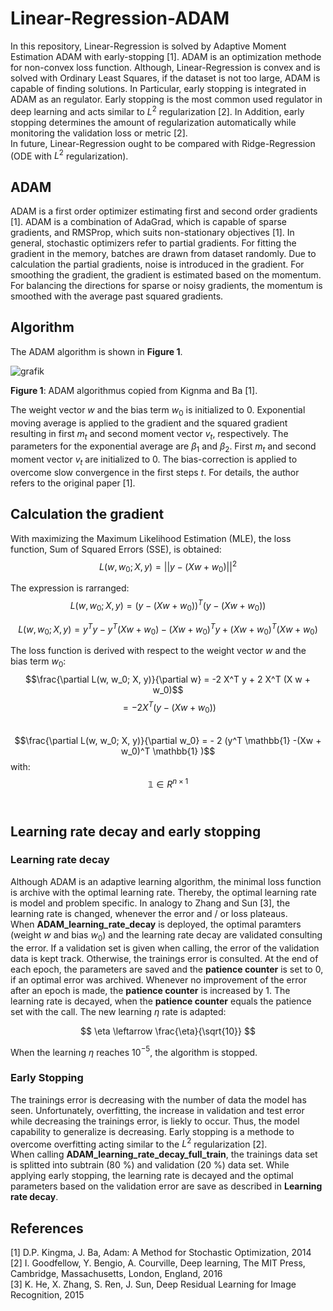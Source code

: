 # Linear-Regression-ADAM
In this repository, Linear-Regression is solved by Adaptive Moment Estimation ADAM with early-stopping [1]. 
ADAM is an optimization methode for non-convex loss function. 
Although, Linear-Regression is convex and is solved with Ordinary Least Squares, if the dataset is not too large, ADAM is capable of finding solutions. 
In Particular, early stopping is integrated in ADAM as an regulator. 
Early stopping is the most common used regulator in deep learning and acts similar to $L^2$ regularization [2].
In Addition, early stopping determines the amount of regularization automatically while monitoring the validation loss or metric [2].\
In future, Linear-Regression ought to be compared with Ridge-Regression (ODE with $L^2$ regularization).

## ADAM
ADAM is a first order optimizer estimating first and second order gradients [1]. 
ADAM is a combination of AdaGrad, which is capable of sparse gradients, and RMSProp, which suits non-stationary objectives [1]. 
In general, stochastic optimizers refer to partial gradients.
For fitting the gradient in the memory, batches are drawn from dataset randomly.
Due to calculation the partial gradients, noise is introduced in the gradient.
For smoothing the gradient, the gradient is estimated based on the momentum.
For balancing the directions for sparse or noisy gradients, the momentum is smoothed with the average past squared gradients.

## Algorithm
The ADAM algorithm is shown in **Figure 1**.

![grafik](https://user-images.githubusercontent.com/107933496/178591917-e638d6eb-db14-44fd-9b6d-8bdc5c681a57.png)

**Figure 1**: ADAM algorithmus copied from Kignma and Ba [1].

The weight vector $w$ and the bias term $w_0$ is initialized to 0. 
Exponential moving average is applied to the gradient and the squared gradient resulting in first $m_t$ and second moment vector $v_t$, respectively.
The parameters for the exponential average are $\beta_1$ and $\beta_2$.
First $m_t$ and second moment vector $v_t$ are initialized to 0.
The bias-correction is applied to overcome slow convergence in the first steps $t$.
For details, the author refers to the original paper [1].

## Calculation the gradient
With maximizing the Maximum Likelihood Estimation (MLE), the loss function, Sum of Squared Errors (SSE), is obtained:
$$L(w, w_0; X, y) = ||y - (Xw + w_0)||^2 $$

The expression is rarranged:
$$L(w, w_0; X, y) = (y - (Xw + w_0))^T   (y - (Xw + w_0))$$

$$L(w, w_0; X, y) = y^Ty - y^T(Xw + w_0) - (Xw + w_0)^T y + (Xw + w_0)^T  (Xw + w_0)$$

The loss function is derived with respect to the weight vector $w$ and the bias term $w_0$:
$$\frac{\partial L(w, w_0; X, y)}{\partial w} = -2 X^T y + 2 X^T (X w + w_0)$$
$$ = -2 X^T (y - (X w + w_0))$$
<br>
$$\frac{\partial L(w, w_0; X, y)}{\partial w_0} = - 2 (y^T \mathbb{1} -(Xw + w_0)^T \mathbb{1} )$$
with: $$\mathbb{1} \in R^{n\times1}$$
<br>

## Learning rate decay and early stopping
### Learning rate decay

Although ADAM is an adaptive learning algorithm, the minimal loss function is archive with the optimal learning rate.
Thereby, the optimal learning rate is model and problem specific. 
In analogy to Zhang and Sun [3], the learning rate is changed, whenever the error and / or loss plateaus.\
When **ADAM_learning_rate_decay** is deployed, the optimal paramters (weight $w$ and bias $w_0$) and the learning rate decay are validated consulting the error. 
If a validation set is given when calling, the error of the validation data is kept track.
Otherwise, the trainings error is consulted. 
At the end of each epoch, the parameters are saved and the **patience counter** is set to 0, if an optimal error was archived.
Whenever no improvement of the error after an epoch is made, the **patience counter** is increased by 1.
The learning rate is decayed, when the **patience counter** equals the patience set with the call.
The new learning $\eta$ rate is adapted:

$$
\eta \leftarrow \frac{\eta}{\sqrt{10}}
$$

When the learning $\eta$ reaches 10$^{-5}$, the algorithm is stopped.

### Early Stopping
The trainings error is decreasing with the number of data the model has seen.
Unfortunately, overfitting, the increase in validation and test error while decreasing the trainings error, is liekly to occur.
Thus, the model capability to generalize is decreasing.
Early stopping is a methode to overcome overfitting acting similar to the $L^2$ regularization [2].\
When calling **ADAM_learning_rate_decay_full_train**, the trainings data set is splitted into subtrain (80 %) and validation (20 %) data set.
While applying early stopping, the learning rate is decayed and the optimal parameters based on the validation error are save as described in **Learning rate decay**.


## References
[1] D.P. Kingma, J. Ba, Adam: A Method for Stochastic Optimization, 2014\
[2] I. Goodfellow, Y. Bengio, A. Courville, Deep learning, The MIT Press, Cambridge, Massachusetts, London, England, 2016\
[3] K. He, X. Zhang, S. Ren, J. Sun, Deep Residual Learning for Image Recognition, 2015
